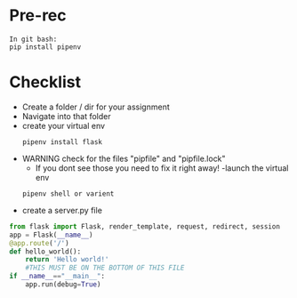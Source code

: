 # Pre-rec
```
In git bash:
pip install pipenv
```
# Checklist
- Create a folder / dir for your assignment
- Navigate into that folder
- create your virtual env
    ```
    pipenv install flask
    ```
- WARNING check for the files "pipfile" and "pipfile.lock"
    - If you dont see those you need to fix it right away!
-launch the virtual env
    ```
    pipenv shell or varient
    ```
- create a server.py file
```py
from flask import Flask, render_template, request, redirect, session
app = Flask(__name__)
@app.route('/') 
def hello_world():
    return 'Hello world!'
    #THIS MUST BE ON THE BOTTOM OF THIS FILE
if __name__=="__main__":
    app.run(debug=True)
```